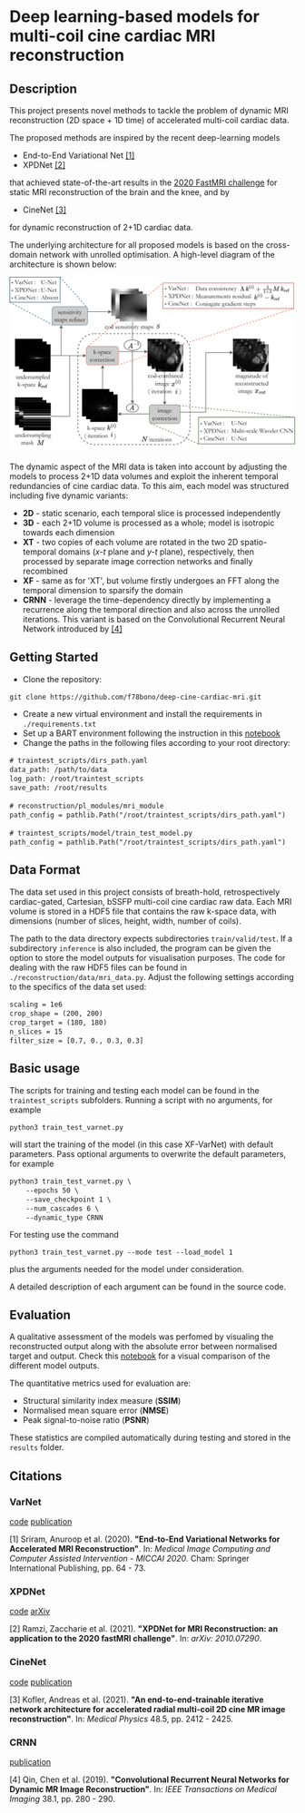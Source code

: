 # Deep learning-based models for multi-coil cine cardiac MRI reconstruction
## Description

This project presents novel methods to tackle the problem of dynamic MRI
reconstruction (2D space + 1D time) of accelerated multi-coil cardiac data.

The proposed methods are inspired by the recent deep-learning models
- End-to-End Variational Net [[1]](#VarNet)
- XPDNet [[2]](#XPDNet)

that achieved state-of-the-art results in the [2020 FastMRI challenge](https://fastmri.org/leaderboards/challenge/)
for static MRI reconstruction of the brain and the knee, and by
- CineNet [[3]](#CineNet)

for dynamic reconstruction of 2+1D cardiac data.

The underlying architecture for all proposed models is based on the cross-domain
network with unrolled optimisation. A high-level diagram of the architecture is
shown below:

<img src="./docs/crossnet.png" width="800"/>

The dynamic aspect of the MRI data is taken into account by adjusting the models
to process 2+1D data volumes and exploit the inherent temporal redundancies of
cine cardiac data. To this aim, each model was structured including five dynamic
variants:
- **2D** - static scenario, each temporal slice is processed independently
- **3D** - each 2+1D volume is processed as a whole; model is isotropic towards
each dimension
- **XT** - two copies of each volume are rotated in the two 2D spatio-temporal
domains (*x-t* plane and *y-t* plane), respectively, then processed by separate
image correction networks and finally recombined
- **XF** - same as for 'XT', but volume firstly undergoes an FFT along the temporal
dimension to sparsify the domain
- **CRNN** - leverage the time-dependency directly by implementing a recurrence
along the temporal direction and also across the unrolled iterations. This variant
is based on the Convolutional Recurrent Neural Network introduced by [[4]](#CRNN)

## Getting Started
- Clone the repository:
```
git clone https://github.com/f78bono/deep-cine-cardiac-mri.git
```
- Create a new virtual environment and install the requirements in `./requirements.txt`
- Set up a BART environment following the instruction in this [notebook](./notebooks/BART_setup.ipynb)
- Change the paths in the following files according to your root directory:
```
# traintest_scripts/dirs_path.yaml
data_path: /path/to/data
log_path: /root/traintest_scripts
save_path: /root/results

# reconstruction/pl_modules/mri_module
path_config = pathlib.Path("/root/traintest_scripts/dirs_path.yaml")

# traintest_scripts/model/train_test_model.py
path_config = pathlib.Path("/root/traintest_scripts/dirs_path.yaml")
```

## Data Format
The data set used in this project consists of breath-hold, retrospectively
cardiac-gated, Cartesian, bSSFP multi-coil cine cardiac raw data. Each MRI volume
is stored in a HDF5 file that contains the raw k-space data, with dimensions
(number of slices, height, width, number of coils).

The path to the data directory expects subdirectories `train/valid/test`. If a
subdirectory `inference` is also included, the program can be given the option
to store the model outputs for visualisation purposes. The code for dealing with
the raw HDF5 files can be found in `./reconstruction/data/mri_data.py`. Adjust the
following settings according to the specifics of the data set used:
```
scaling = 1e6
crop_shape = (200, 200)
crop_target = (180, 180)
n_slices = 15
filter_size = [0.7, 0., 0.3, 0.3]
```

## Basic usage
The scripts for training and testing each model can be found in the `traintest_scripts` 
subfolders. Running a script with no arguments, for example
```
python3 train_test_varnet.py
``` 
will start the training of the model (in this case XF-VarNet) with default parameters.
Pass optional arguments to overwrite the default parameters, for example
```
python3 train_test_varnet.py \
    --epochs 50 \
    --save_checkpoint 1 \
    --num_cascades 6 \
    --dynamic_type CRNN
```
For testing use the command
```
python3 train_test_varnet.py --mode test --load_model 1
```
plus the arguments needed for the model under consideration.

A detailed description of each argument can be found in the source code.

## Evaluation
A qualitative assessment of the models was perfomed by visualing the reconstructed
output along with the absolute error between normalised target and output. Check this
[notebook](./notebooks/reconstruction_visualisation.ipynb) for a visual comparison of
the different model outputs.

The quantitative metrics used for evaluation are:
- Structural similarity index measure (**SSIM**)
- Normalised mean square error (**NMSE**)
- Peak signal-to-noise ratio (**PSNR**)

These statistics are compiled automatically during testing and stored in the `results`
folder.

## Citations
### VarNet
[code](https://github.com/facebookresearch/fastMRI) [publication](https://link.springer.com/chapter/10.1007/978-3-030-59713-9_7)

[1] Sriram, Anuroop et al. (2020). **"End-to-End Variational Networks for Accelerated MRI Reconstruction"**. In: *Medical Image Computing and Computer Assisted Intervention - MICCAI 2020*. Cham: Springer International Publishing, pp. 64 - 73.

### XPDNet
[code](https://github.com/zaccharieramzi/fastmri-reproducible-benchmark) [arXiv](https://arxiv.org/abs/2010.07290)

[2] Ramzi, Zaccharie et al. (2021). **"XPDNet for MRI Reconstruction: an application to the 2020 fastMRI challenge"**. In: *arXiv: 2010.07290*.

### CineNet
[code](https://github.com/koflera/DynamicRadCineMRI) [publication](https://aapm.onlinelibrary.wiley.com/doi/10.1002/mp.14809)

[3] Kofler, Andreas et al. (2021). **"An end-to-end-trainable iterative network architecture for accelerated radial multi-coil 2D cine MR image reconstruction"**. In: *Medical Physics* 48.5, pp. 2412 - 2425.

### CRNN
[publication](https://ieeexplore.ieee.org/document/8425639/)

[4] Qin, Chen et al. (2019). **"Convolutional Recurrent Neural Networks for Dynamic MR Image Reconstruction"**. In: *IEEE Transactions on Medical Imaging* 38.1, pp. 280 - 290.
